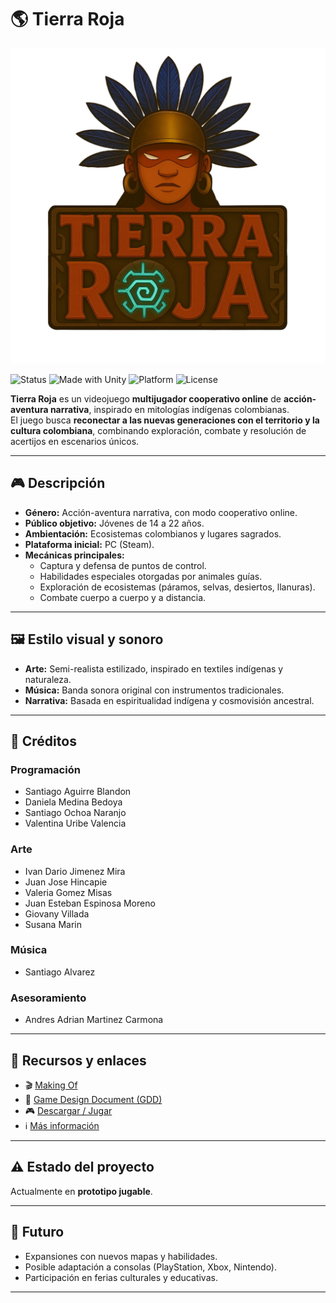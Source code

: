 # 🌎 Tierra Roja

![Logo Tierra Roja](Assets/Sprites/Logo%20Transparente.png)

![Status](https://img.shields.io/badge/status-prototipo-orange)
![Made with Unity](https://img.shields.io/badge/made%20with-Unity-000000?logo=unity)
![Platform](https://img.shields.io/badge/platform-PC-blue)
![License](https://img.shields.io/badge/license-MIT-green)

**Tierra Roja** es un videojuego **multijugador cooperativo online** de **acción-aventura narrativa**, inspirado en mitologías indígenas colombianas.  
El juego busca **reconectar a las nuevas generaciones con el territorio y la cultura colombiana**, combinando exploración, combate y resolución de acertijos en escenarios únicos.

---

## 🎮 Descripción

- **Género:** Acción-aventura narrativa, con modo cooperativo online.  
- **Público objetivo:** Jóvenes de 14 a 22 años.  
- **Ambientación:** Ecosistemas colombianos y lugares sagrados.  
- **Plataforma inicial:** PC (Steam).  
- **Mecánicas principales:**  
  - Captura y defensa de puntos de control.  
  - Habilidades especiales otorgadas por animales guías.  
  - Exploración de ecosistemas (páramos, selvas, desiertos, llanuras).  
  - Combate cuerpo a cuerpo y a distancia.  

---

## 🖼️ Estilo visual y sonoro

- **Arte:** Semi-realista estilizado, inspirado en textiles indígenas y naturaleza.  
- **Música:** Banda sonora original con instrumentos tradicionales.  
- **Narrativa:** Basada en espiritualidad indígena y cosmovisión ancestral.  

---

## 👥 Créditos

### Programación
- Santiago Aguirre Blandon  
- Daniela Medina Bedoya  
- Santiago Ochoa Naranjo  
- Valentina Uribe Valencia  

### Arte
- Ivan Dario Jimenez Mira  
- Juan Jose Hincapie  
- Valeria Gomez Misas  
- Juan Esteban Espinosa Moreno  
- Giovany Villada  
- Susana Marin  

### Música
- Santiago Alvarez  

### Asesoramiento
- Andres Adrian Martinez Carmona  

---

## 📂 Recursos y enlaces

- 🎬 [Making Of](https://www.youtube.com/watch?v=9wuafBaUfbg&ab_channel=ANDR%C3%89SADRI%C3%81NMART%C3%8DNEZCARMONA%28Morion%29)  
- 📖 [Game Design Document (GDD)](https://drive.google.com/drive/folders/1ay99JWZmTqVgv5H-nxjFYDE8D4qPWqZ1?usp=drive_link)  
- 🎮 [Descargar / Jugar](https://drive.google.com/drive/folders/1mLRc4TPT-qOUqn-WqvDQ-bU0U0g_Kqzy?usp=drive_link)  
- ℹ️ [Más información](https://drive.google.com/drive/folders/1QxhYyDmOK4z2znHsv2Ts46MkaxBQoOaX?usp=drive_link)  

---

## ⚠️ Estado del proyecto
Actualmente en **prototipo jugable**.

---

## 🚀 Futuro
- Expansiones con nuevos mapas y habilidades.  
- Posible adaptación a consolas (PlayStation, Xbox, Nintendo).  
- Participación en ferias culturales y educativas.  

---
